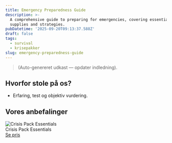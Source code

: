 ```yaml
---
title: Emergency Preparedness Guide
description: >-
  A comprehensive guide to preparing for emergencies, covering essential
  supplies and strategies.
pubDatetime: '2025-09-20T09:13:37.588Z'
draft: false
tags:
  - survival
  - krisepakker
slug: emergency-preparedness-guide
---
```

> (Auto-genereret udkast — opdater indledning).

## Hvorfor stole på os?
- Erfaring, test og objektiv vurdering.

## Vores anbefalinger


<!-- Auto: Affiliate-kort fra Products/SKUs -->

<div class="aff-card"><img src="abstract_15.png (https://v5.airtableusercontent.com/v3/u/45/45/1758369600000/zNHWWQe1H2ttAs2VxmgFyQ/7a_k48qKwL_UTrWQSuqYVWKVdzUGQGij_PbL2-cXjwIqKhiFNguRcXepYdBJElllPucqCghfw0NzCENTj6JEmIDWqbKSSXoD2S2Dm085ND1q7zKVqzAh8fDpCb54Ndjwa072D4TnhACTwPSRQJkdmmkGcspILwUF534ViuGxHWU/pQTLGuAmCTlfJ7mx_Sca35hZx4VJiBekrTIKMbgjDxc)" alt="Crisis Pack Essentials" class="aff-card__img" /><div class="aff-card__meta"><div class="aff-card__title">Crisis Pack Essentials</div><a class="aff-btn" href="https://affiliate.homeessentialsee62.com/deal789?utm_source=klartilalt&utm_medium=affiliate&subid=emergency-preparedness-guide-2025-09-20" rel="sponsored nofollow noopener" target="_blank">Se pris</a></div></div>

